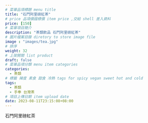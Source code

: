 ```yaml
---
# 菜單品項標題 menu title 
title: "石門阿里磅紅茶"
# price 品項價錢標價 item price ,交給 shell 差入資料
price: [150] 
# 菜單項目簡介 
description: "茶類飲品 石門阿里磅紅茶"
# 圖片檔案目錄 diretory to store image file
image : "images/tea.jpg"
# 排序
weight: 32 
# 上架開關 list product 
draft: false
# 菜單品項分類 menu item categories 
categories:
  - 茶類
# 標籤 辣度 素食 甜食 冷熱 tags for spicy vegan sweet hot and cold 
tags:
  - 茶類
  - 手奉 台灣茶
# 項目上傳日期 item upload date 
date: 2023-08-11T23:15:08+08:00
---
```


 石門阿里磅紅茶
